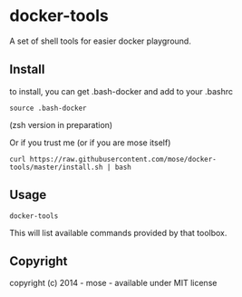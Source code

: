 docker-tools
============

A set of shell tools for easier docker playground.

Install
---------------

to install, you can get .bash-docker and add to your .bashrc

    source .bash-docker

(zsh version in preparation)

Or if you trust me (or if you are mose itself)

    curl https://raw.githubusercontent.com/mose/docker-tools/master/install.sh | bash

Usage
------------

    docker-tools

This will list available commands provided by that toolbox.


Copyright
-------------

copyright (c) 2014 - mose - available under MIT license

